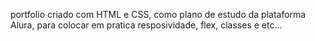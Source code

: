 portfolio criado com HTML e CSS, como plano de estudo da plataforma Alura, para colocar em pratica resposividade, flex, classes e etc...
